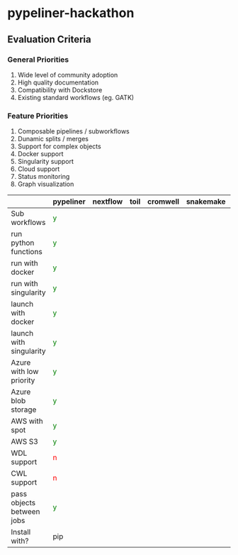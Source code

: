 # pypeliner-hackathon

## Evaluation Criteria

### General Priorities

1. Wide level of community adoption
2. High quality documentation
3. Compatibility with Dockstore
4. Existing standard workflows (eg. GATK)

### Feature Priorities

1. Composable pipelines / subworkflows
2. Dunamic splits / merges
3. Support for complex objects
4. Docker support
5. Singularity support
6. Cloud support
7. Status monitoring
8. Graph visualization


|                           | pypeliner | nextflow | toil | cromwell | snakemake | arvados |
|---------------------------|-----------|----------|------|----------|-----------|---------|
| Sub workflows             |<font color='green'>y</font>|          |      |          |           |         |
| run python functions      |<font color='green'>y</font>|          |      |          |           |         |
| run with docker           |<font color='green'>y</font>|          |      |          |           |         |
| run with singularity      |<font color='green'>y</font>|          |      |          |           |         |
| launch with docker        |<font color='green'>y</font>|          |      |          |           |         |
| launch with singularity   |<font color='green'>y</font>|          |      |          |           |         |
| Azure with low priority   |<font color='green'>y</font>|          |      |          |           |         |
| Azure blob storage        |<font color='green'>y</font>|          |      |          |           |         |
| AWS with spot             |<font color='green'>y</font>|          |      |          |           |         |
| AWS S3                    |<font color='green'>y</font>|          |      |          |           |         |
| WDL support               |<font color='red'>n</font>|          |      |          |           |         |
| CWL support               |<font color='red'>n</font>|          |      |          |           |         |
| pass objects between jobs |<font color='green'>y</font>|          |      |          |           |         |
| Install with?             | pip       |          |      |          |           |         |
